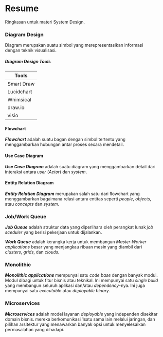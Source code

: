 # Resume
Ringkasan untuk materi System Design.

### Diagram Design
Diagram merupakan suatu simbol yang merepresentasikan informasi dengan teknik visualisasi.

##### Diagram Design Tools
| Tools |
|-------|
|	Smart Draw	|
|	Lucidchart	|
|	Whimsical	|
|	draw.io	|
|	visio	|

#### Flowchart
***Flowchart*** adalah suatu bagan dengan simbol tertentu yang menggambarkan hubungan antar proses secara mendetail.

#### Use Case Diagram
***Use Case Diagram*** adalah suatu diagram yang menggambarkan detail dari interaksi antara *user* (*Actor*) dan *system*.

#### Entity Relation Diagram
***Entity Relation Diagram*** merupakan salah satu dari flowchart yang menggambarkan bagaimana relasi antara entitas seperti *people*, *objects*, atau *concepts* dan *system*.

### Job/Work Queue
***Job Queue*** adalah struktur data yang diperlihara oleh perangkat lunak *job sceduler*  yang berisi pekerjaan untuk dijalankan.

***Work Queue*** adalah kerangka kerja untuk membangun *Master-Worker applications* besar yang menjangkau ribuan mesin yang diambil dari *clusters*, *grids*, dan *clouds*.

### Monolithic 
***Monolithic applications*** mempunyai satu *code base* dengan banyak modul. Modul dibagi untuk fitur bisnis atau teknikal. Ini mempunyai satu *single build* yang membangun seluruh aplikasi dan/atau *dependency*-nya. Ini juga mempunyai satu *executable* atau *deployable binary*.

### Microservices
***Microservices*** adalah model layanan *deployable* yang independen disekitar domain bisnis. mereka berkomunikasi 1satu sama lain melalui jaringan, dan pilihan arsitektur yang menawarkan banyak opsi untuk menyelesaikan permasalahan yang dihadapi.
